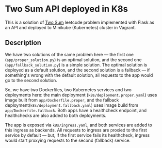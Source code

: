 # Two Sum API deployed in K8s

This is a solution of [Two Sum](https://leetcode.com/problems/two-sum/description/) leetcode problem implemented with Flask as an API and deployed to Minikube (Kubernetes) cluster in Vagrant.

## Description

We have two solutions of the same problem here — the first one (`app/proper_solution.py`) is an optimal solution, and the second one (`app/fallback_solution.py`) is a simple solution. The optimal solution is deployed as a default solution, and the second solution is a fallback — if something's wrong with the default solution, all requests to the app would go to the second solution.

So, we have two Dockerfiles, two Kubernetes services and two deployments here: the main deployment (`k8s/deployment.proper.yaml`) uses image built from `app/Dockerfile.proper`, and the fallback deployment(`k8s/deployment.fallback.yaml`) uses image build from `app/Dockerfile.fallback`. Both apps have a healthcheck endpoint, and healthchecks are also added to both deployments.

The app is exposed via `k8s/ingress.yaml`, and both services are added to this ingress as backends. All requests to ingress are proxied to the first service by default — but, if the first service fails its healthcheck, ingress would start proxying requests to the second (fallback) service.
